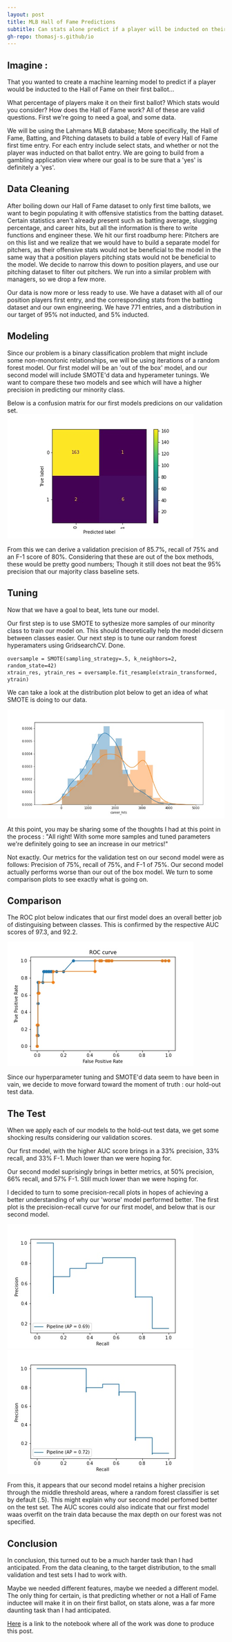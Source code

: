```yaml
---
layout: post
title: MLB Hall of Fame Predictions
subtitle: Can stats alone predict if a player will be inducted on their first ballot?
gh-repo: thomasj-s.github/io
---
```


## Imagine :

  That you wanted to create a machine learning model to predict if a player would be inducted to the Hall of Fame on their first ballot...
 
  What percentage of players make it on their first ballot?  Which stats would you consider?  How does the Hall of Fame work?  All of these are valid questions.  First we're going to need a goal, and some data.
  
  We will be using the Lahmans MLB database; More specifically, the Hall of Fame, Batting, and Pitching datasets to build a table of every Hall of Fame first time entry.  For each entry include select stats, and whether or not the player was inducted on that ballot entry.  We are going to build from a gambling application view where our goal is to be sure that a 'yes' is definitely a 'yes'. 
  
## Data Cleaning

  After boiling down our Hall of Fame dataset to only first time ballots, we want to begin populating it with offensive statistics from the batting dataset.  Certain statistics aren't already present such as batting average, slugging percentage, and career hits, but all the information is there to write functions and engineer these.  We hit our first roadbump here: Pitchers are on this list and we realize that we would have to build a separate model for pitchers, as their offensive stats would not be beneficial to the model in the same way that a position players pitching stats would not be beneficial to the model.  We decide to narrow this down to position players, and use our pitching dataset to filter out pitchers.  We run into a similar problem with managers, so we drop a few more.
  
  Our data is now more or less ready to use.  We have a dataset with all of our position players first entry, and the corresponding stats from the batting dataset and our own engineering. We have 771 entries, and a distribution in our target of 95% not inducted, and 5% inducted. 
  
## Modeling
  
  Since our problem is a binary classification problem that might include some non-monotonic relationships, we will be using iterations of a random forest model.  Our first model will be an 'out of the box' model, and our second model will include SMOTE'd data and hyperameter tunings.  We want to compare these two models and see which will have a higher precision in predicting our minority class.
  
  Below is a confusion matrix for our first models predicions on our validation set.  
  ![plot 1](https://github.com/thomasj-s/thomasj-s.github.io/blob/master/_posts/build_project_2_vis_1.jpg?raw=true)
  
  
  From this we can derive a validation precision of 85.7%, recall of 75% and an F-1 score of 80%. Considering that these are out of the box methods, these would be pretty good numbers; Though it still does not beat the 95% precision that our majority class baseline sets.
  
## Tuning

  Now that we have a goal to beat, lets tune our model.
  
  Our first step is to use SMOTE to sythesize more samples of our minority class to train our model on.  This should theoretically help the model dicsern between classes easier.  Our next step is to tune our random forest hyperamaters using GridsearchCV.  Done.
  
~~~
oversample = SMOTE(sampling_strategy=.5, k_neighbors=2, random_state=42)
xtrain_res, ytrain_res = oversample.fit_resample(xtrain_transformed, ytrain)
~~~

  We can take a look at the distribution plot below to get an idea of what SMOTE is doing to our data.
  
  ![plot 2](https://github.com/thomasj-s/thomasj-s.github.io/blob/master/_posts/build_project_2_vis_3%20(1).jpg?raw=true)

  At this point, you may be sharing some of the thoughts I had at this point in the process : "All right!  With some more samples and tuned parameters we're definitely going to see an increase in our metrics!"  
  
  Not exactly.  Our metrics for the validation test on our second model were as follows: Precision of 75%, recall of 75%, and F-1 of 75%.  Our second model actually performs worse than our out of the box model.  We turn to some comparison plots to see exactly what is going on.  
  
## Comparison

  The ROC plot below indicates that our first model does an overall better job of distinguising between classes.  This is confirmed by the respective AUC scores of 97.3, and 92.2.
  
  ![plot 3](https://github.com/thomasj-s/thomasj-s.github.io/blob/master/_posts/build_project_2_vis_4.jpg?raw=true)
  
  Since our hyperparameter tuning and SMOTE'd data seem to have been in vain, we decide to move forward toward the moment of truth : our hold-out test data.
  
## The Test

  When we apply each of our models to the hold-out test data, we get some shocking results considering our validation scores.
  
  Our first model, with the higher AUC score brings in a 33% precision, 33% recall, and 33% F-1.  Much lower than we were hoping for.
  
  Our second model suprisingly brings in better metrics, at 50% precision, 66% recall, and 57% F-1.  Still much lower than we were hoping for.
  
  I decided to turn to some precision-recall plots in hopes of achieving a better understanding of why our 'worse' model performed better.
  The first plot is the precision-recall curve for our first model, and below that is our second model.
  
  ![plot 4](https://github.com/thomasj-s/thomasj-s.github.io/blob/master/_posts/build_project_2_vis_6.jpg?raw=true)
  ![plot 5](https://github.com/thomasj-s/thomasj-s.github.io/blob/master/_posts/build_project_2_vis_5%20(2).jpg?raw=true)
  
  
  From this, it appears that our second model retains a higher precision through the middle threshold areas, where a random forest classifier is set by default (.5).  This might explain why our second model perfomed better on the test set.  The AUC scores could also indicate that our first model waas overfit on the train data because the max depth on our forest was not specified.
  
## Conclusion

  In conclusion, this turned out to be a much harder task than I had anticipated.  From the data cleaning, to the target distribution, to the small validation and test sets I had to work with.  
  
  Maybe we needed different features, maybe we needed a different model.  The only thing for certain, is that predicting whether or not a Hall of Fame inductee will make it in on their first ballot, on stats alone, was a far more daunting task than I had anticipated.
  
  [Here](https://github.com/thomasj-s/Unit_2_Build_HOf) is a link to the notebook where all of the work was done to produce this post.
  

